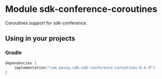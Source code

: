 # Module sdk-conference-coroutines

Coroutines support for sdk-conference.

## Using in your projects

### Gradle

```kotlin
dependencies {
    implementation("com.pexip.sdk:sdk-conference-coroutines:0.6.0")
}
```
